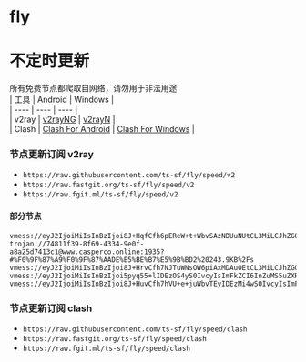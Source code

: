 # fly
# 不定时更新
所有免费节点都爬取自网络，请勿用于非法用途  
|  工具  | Android  | Windows  |  
|  ----  | ----   | ----  |  
| v2ray  | [v2rayNG](https://github.com/2dust/v2rayNG/releases) | [v2rayN](https://github.com/2dust/v2rayN/releases) |  
| Clash  | [Clash For Android](https://github.com/Kr328/ClashForAndroid/releases) | [Clash For Windows](https://github.com/Fndroid/clash_for_windows_pkg/releases) | 
  
### 节点更新订阅  v2ray
- `https://raw.githubusercontent.com/ts-sf/fly/speed/v2`  
- `https://raw.fastgit.org/ts-sf/fly/speed/v2`  
- `https://raw.fgit.ml/ts-sf/fly/speed/v2`  
#### 部分节点  
``` 
vmess://eyJ2IjoiMiIsInBzIjoi8J+HqfCfh6pEReW+t+WbvSAzNDUuNUtCL3MiLCJhZGQiOiIxMTYuMjAzLjYwLjYiLCJwb3J0IjoiMTgxODAiLCJpZCI6ImIxY2ZkMTQxLTRmMGQtNDBiNC1iMTY5LWVkMzMyYTRhOTJiOSIsImFpZCI6IjAiLCJzY3kiOiJhdXRvIiwibmV0Ijoid3MiLCJ0eXBlIjoibm9uZSIsImhvc3QiOiIiLCJwYXRoIjoiLyIsInRscyI6IiIsInNuaSI6IiIsInRlc3RfbmFtZSI6IkRF5b635Zu9In0=
trojan://74811f39-8f69-4334-9e0f-a8a25d7413c1@www.casperco.online:1935?#%F0%9F%87%A9%F0%9F%87%AADE%E5%BE%B7%E5%9B%BD2%20243.9KB%2Fs
vmess://eyJ2IjoiMiIsInBzIjoi8J+HrvCfh7NJTuWNsOW6piAxMDAuOEtCL3MiLCJhZGQiOiIxMDMuMTE0LjIwMS40NCIsInBvcnQiOiI0NTIzMyIsImlkIjoiOGU4NzgyMWUtYzIyYS00NGM2LWM3NDEtNDNhYjc5MWY0N2I2IiwiYWlkIjoiMCIsInNjeSI6ImF1dG8iLCJuZXQiOiJ3cyIsInR5cGUiOiJub25lIiwiaG9zdCI6IiIsInBhdGgiOiIvIiwidGxzIjoiIiwic25pIjoiIiwidGVzdF9uYW1lIjoiSU7ljbDluqYifQ==
vmess://eyJ2IjoiMiIsInBzIjoi5pyq55+lIDEzOS4yS0IvcyIsImFkZCI6InZuMS5uZXR3b3JrLmlvLnZuIiwicG9ydCI6IjgwIiwiaWQiOiJhMzQ2NzAwOS0yZDE0LTRkZmUtOThlOC1hZDViYjRkZGJlNGMiLCJhaWQiOiIwIiwic2N5IjoiYXV0byIsIm5ldCI6IndzIiwidHlwZSI6Im5vbmUiLCJob3N0Ijoidm4xLm5ldHdvcmsuaW8udm4iLCJwYXRoIjoiL25ldHdvcmsiLCJ0bHMiOiIiLCJzbmkiOiIiLCJ0ZXN0X25hbWUiOiLmnKrnn6UifQ==
vmess://eyJ2IjoiMiIsInBzIjoi8J+HuvCfh7hVU+e+juWbvTEyIDEzMi4wS0IvcyIsImFkZCI6IjYyLjYwLjEzMS4yMzgiLCJwb3J0IjoiMTI4ODgiLCJpZCI6IjY2MjE0ZDc4LWIzM2MtNDU5YS1hN2I5LWU1MGFiMTlkMTZiOSIsImFpZCI6IjAiLCJzY3kiOiJhdXRvIiwibmV0IjoidGNwIiwidHlwZSI6Im5vbmUiLCJob3N0IjoiIiwicGF0aCI6Ii8iLCJ0bHMiOiIiLCJzbmkiOiIiLCJ0ZXN0X25hbWUiOiJVU+e+juWbvTEyIn0=
```
### 节点更新订阅  clash
- `https://raw.githubusercontent.com/ts-sf/fly/speed/clash`  
- `https://raw.fastgit.org/ts-sf/fly/speed/clash`  
- `https://raw.fgit.ml/ts-sf/fly/speed/clash`  


